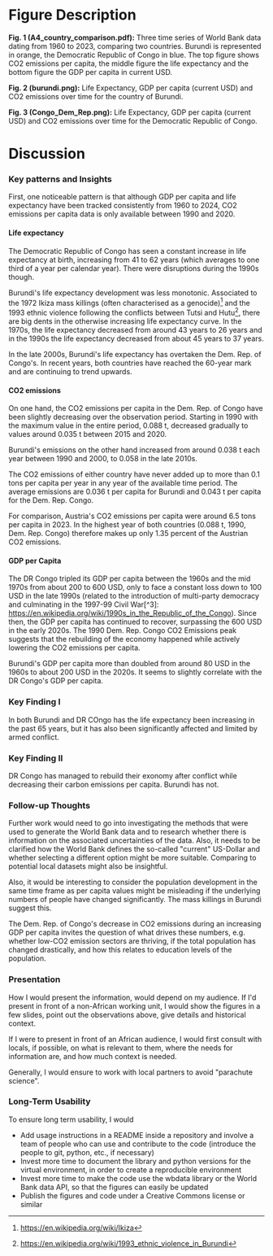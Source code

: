 # Figure Description

**Fig. 1 (A4_country_comparison.pdf):** Three time series of World Bank data dating from 1960 to 2023, comparing two countries. Burundi is represented in orange, the Democratic Republic of Congo in blue. The top figure shows CO2 emissions per capita, the middle figure the life expectancy and the bottom figure the GDP per capita in current USD.

**Fig. 2 (burundi.png):** Life Expectancy, GDP per capita (current USD) and CO2 emissions over time for the country of Burundi.

**Fig. 3 (Congo_Dem_Rep.png):** Life Expectancy, GDP per capita (current USD) and CO2 emissions over time for the Democratic Republic of Congo.

# Discussion

### Key patterns and Insights

First, one noticeable pattern is that although GDP per capita and life expectancy have been tracked consistently from 1960 to 2024, CO2 emissions per capita data is only available between 1990 and 2020.

#### Life expectancy

The Democratic Republic of Congo has seen a constant increase in life expectancy at birth, increasing from 41 to 62 years (which averages to one third of a year per calendar year). There were disruptions during the 1990s though.

Burundi's life expectancy development was less monotonic. Associated to the 1972 Ikiza mass killings (often characterised as a genocide)[^1] and the 1993 ethnic violence following the conflicts between Tutsi and Hutu[^2], there are big dents in the otherwise increasing life expectancy curve. In the 1970s, the life expectancy decreased from around 43 years to 26 years and in the 1990s the life expectancy decreased from about 45 years to 37 years.

[^1]: https://en.wikipedia.org/wiki/Ikiza
[^2]: https://en.wikipedia.org/wiki/1993_ethnic_violence_in_Burundi

In the late 2000s, Burundi's life expectancy has overtaken the Dem. Rep. of Congo's. In recent years, both countries have reached the 60-year mark and are continuing to trend upwards.

#### CO2 emissions

On one hand, the CO2 emissions per capita in the Dem. Rep. of Congo have been slightly decreasing over the observation period. Starting in 1990 with the maximum value in the entire period, 0.088 t, decreased gradually to values around 0.035 t between 2015 and 2020.

Burundi's emissions on the other hand increased from around 0.038 t each year between 1990 and 2000, to 0.058 in the late 2010s.

The CO2 emissions of either country have never added up to more than 0.1 tons per capita per year in any year of the available time period. The average emissions are 0.036 t per capita for Burundi and 0.043 t per capita for the Dem. Rep. Congo.

For comparison, Austria's CO2 emissions per capita were around 6.5 tons per capita in 2023. In the highest year of both countries (0.088 t, 1990, Dem. Rep. Congo) therefore makes up only 1.35 percent of the Austrian CO2 emissions.

#### GDP per Capita

The DR Congo tripled its GDP per capita between the 1960s and the mid 1970s from about 200 to 600 USD, only to face a constant loss down to 100 USD in the late 1990s (related to the introduction of multi-party democracy and culminating in the 1997-99 Civil War[^3]: https://en.wikipedia.org/wiki/1990s_in_the_Republic_of_the_Congo). Since then, the GDP per capita has continued to recover, surpassing the 600 USD in the early 2020s. The 1990 Dem. Rep. Congo CO2 Emissions peak suggests that the rebuilding of the economy happened while actively lowering the CO2 emissions per capita.

Burundi's GDP per capita more than doubled from around 80 USD in the 1960s to about 200 USD in the 2020s. It seems to slightly correlate with the DR Congo's GDP per capita.

### Key Finding I
In both Burundi and DR COngo has the life expectancy been increasing in the past 65 years, but it has also been significantly affected and limited by armed conflict.

### Key Finding II
DR Congo has managed to rebuild their exonomy after conflict while decreasing their carbon emissions per capita. Burundi has not.


### Follow-up Thoughts

Further work would need to go into investigating the methods that were used to generate the World Bank data and to research whether there is information on the associated uncertainties of the data. Also, it needs to be clarified how the World Bank defines the so-called "current" US-Dollar and whether selecting a different option might be more suitable. Comparing to potential local datasets might also be insightful.

Also, it would be interesting to consider the population development in the same time frame as per capita values might be misleading if the underlying numbers of people have changed significantly. The mass killings in Burundi suggest this. 

The Dem. Rep. of Congo's decrease in CO2 emissions during an increasing GDP per capita invites the question of what drives these numbers, e.g. whether low-CO2 emission sectors are thriving, if the total population has changed drastically, and how this relates to education levels of the population.


### Presentation 

How I would present the information, would depend on my audience. If I'd present in front of a non-African working unit, I would show the figures in a few slides, point out the observations above, give details and historical context.

If I were to present in front of an African audience, I would first consult with locals, if possible, on what is relevant to them, where the needs for information are, and how much context is needed.

Generally, I would ensure to work with local partners to avoid "parachute science".

### Long-Term Usability

To ensure long term usability, I would
- Add usage instructions in a README inside a repository and involve a team of people who can use and contribute to the code (introduce the people to git, python, etc., if necessary)
- Invest more time to document the library and python versions for the virtual environment, in order to create a reproducible environment
- Invest more time to make the code use the wbdata library or the World Bank data API, so that the figures can easily be updated
- Publish the figures and code under a Creative Commons license or similar